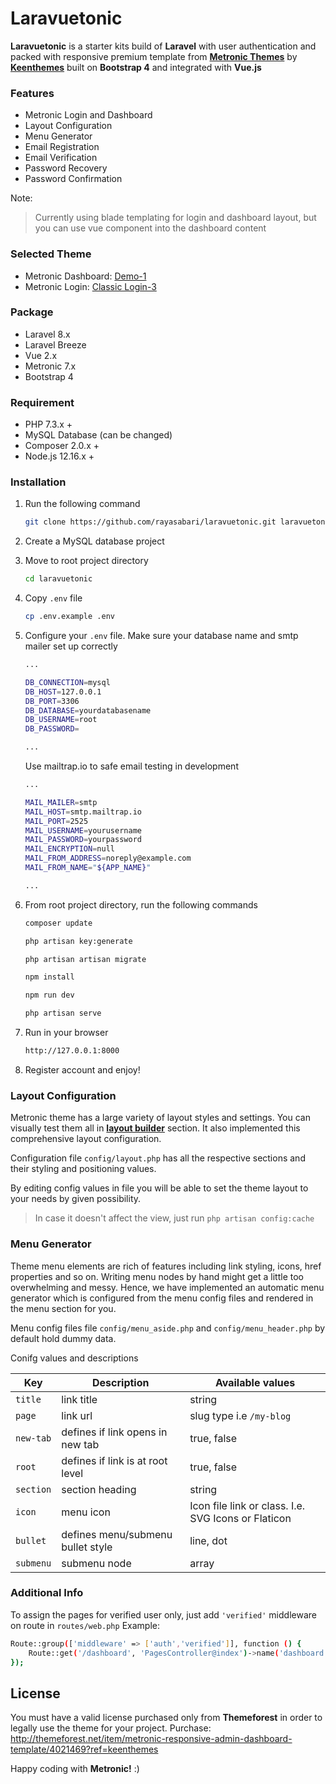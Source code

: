 # Laravuetonic

**Laravuetonic** is a starter kits build of **Laravel** with user authentication and packed with responsive premium template from [**Metronic Themes**](https://keenthemes.com/metronic/) by [**Keenthemes**](https://keenthemes.com/) built on **Bootstrap 4** and integrated with **Vue.js**

### Features
  - Metronic Login and Dashboard
  - Layout Configuration
  - Menu Generator
  - Email Registration
  - Email Verification
  - Password Recovery
  - Password Confirmation

Note:
> Currently using blade templating for login and dashboard layout, but you can use vue component into the dashboard content

### Selected Theme
  - Metronic Dashboard: [Demo-1](https://preview.keenthemes.com/metronic/demo1/index.html)
  - Metronic Login: [Classic Login-3](https://preview.keenthemes.com/metronic/demo1/custom/pages/login/classic/login-3.html)

### Package
  - Laravel 8.x
  - Laravel Breeze
  - Vue 2.x
  - Metronic 7.x
  - Bootstrap 4

### Requirement

* PHP 7.3.x +
* MySQL Database (can be changed)
* Composer 2.0.x +
* Node.js 12.16.x +

### Installation

1. Run the following command 
    ```sh
    git clone https://github.com/rayasabari/laravuetonic.git laravuetonic
    ```

2. Create a MySQL database project 
2. Move to root project directory
    ```sh
    cd laravuetonic
    ```

3. Copy ```.env``` file
    ```sh
    cp .env.example .env
    ```

4. Configure your ```.env``` file. Make sure your database name and smtp mailer set up correctly
    ```sh
    ...
    
    DB_CONNECTION=mysql
    DB_HOST=127.0.0.1
    DB_PORT=3306
    DB_DATABASE=yourdatabasename
    DB_USERNAME=root
    DB_PASSWORD=
    
    ...
    ```
    Use mailtrap.io to safe email testing in development
     ```sh
    ...

    MAIL_MAILER=smtp
    MAIL_HOST=smtp.mailtrap.io
    MAIL_PORT=2525
    MAIL_USERNAME=yourusername
    MAIL_PASSWORD=yourpassword
    MAIL_ENCRYPTION=null
    MAIL_FROM_ADDRESS=noreply@example.com
    MAIL_FROM_NAME="${APP_NAME}"

    ...
    ```

5. From root project directory, run the following commands
     ```sh
    composer update
    ```
     ```sh
    php artisan key:generate
    ```
     ```sh
    php artisan artisan migrate
    ```
    ```sh
    npm install
    ```
    ```sh
    npm run dev
    ```
    ```sh
    php artisan serve
    ```
    
6. Run in your browser
    ```sh
    http://127.0.0.1:8000
    ```
8. Register account and enjoy!

### Layout Configuration
Metronic theme has a large variety of layout styles and settings. You can visually test them all in [**layout builder**](https://preview.keenthemes.com/metronic/demo1/builder.html) section. It also implemented this comprehensive layout configuration.

Configuration file ```config/layout.php``` has all the respective sections and their styling and positioning values.

By editing config values in file you will be able to set the theme layout to your needs by given possibility.

> In case it doesn't affect the view, just run ```php artisan config:cache```

### Menu Generator

Theme menu elements are rich of features including link styling, icons, href properties and so on. Writing menu nodes by hand might get a little too overwhelming and messy. Hence, we have implemented an automatic menu generator which is configured from the menu config files and rendered in the menu section for you.

Menu config files file ```config/menu_aside.php``` and ```config/menu_header.php``` by default hold dummy data.

Conifg values and descriptions

| Key | Description	| Available values |
| ------ |	------	| ------ |
| ```title``` |	link title	| string |
| ```page``` | link url | slug type i.e ```/my-blog``` |
| ```new-tab```	| defines if link opens in new tab	| true, false |
| ```root``` | defines if link is at root level | true, false |
| ```section```	| section heading	| string |
| ```icon``` |	menu icon | Icon file link or class. I.e. SVG Icons or Flaticon |
| ```bullet``` | defines menu/submenu bullet style | line, dot |
| ```submenu```	| submenu node	| array |

### Additional Info
To assign the pages for verified user only, just add ```'verified'```  middleware on route in ```routes/web.php```
Example:
```sh
Route::group(['middleware' => ['auth','verified']], function () {
    Route::get('/dashboard', 'PagesController@index')->name('dashboard');
});
```

License
----
You must have a valid license purchased only from **Themeforest** in order to legally use the theme for your project.
Purchase:  http://themeforest.net/item/metronic-responsive-admin-dashboard-template/4021469?ref=keenthemes



Happy coding with **Metronic!** :)

